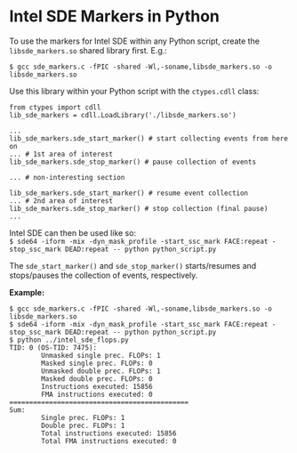 # Intel SDE Markers in Python
To use the markers for Intel SDE within any Python script, create the `libsde_markers.so` shared library first. E.g.:  
  
`$ gcc sde_markers.c -fPIC -shared -Wl,-soname,libsde_markers.so -o libsde_markers.so`  
  
Use this library within your Python script with the `ctypes.cdll` class:

    from ctypes import cdll
    lib_sde_markers = cdll.LoadLibrary('./libsde_markers.so')
    
    ...
    lib_sde_markers.sde_start_marker() # start collecting events from here on
    ... # 1st area of interest
    lib_sde_markers.sde_stop_marker() # pause collection of events
    
    ... # non-interesting section
    
    lib_sde_markers.sde_start_marker() # resume event collection
    ... # 2nd area of interest
    lib_sde_markers.sde_stop_marker() # stop collection (final pause)
    ...

Intel SDE can then be used like so:  
`$ sde64 -iform -mix -dyn_mask_profile -start_ssc_mark FACE:repeat -stop_ssc_mark DEAD:repeat -- python python_script.py`  
  
The `sde_start_marker()` and `sde_stop_marker()` starts/resumes and stops/pauses the collection of events, respectively.

**Example:**

    $ gcc sde_markers.c -fPIC -shared -Wl,-soname,libsde_markers.so -o libsde_markers.so
    $ sde64 -iform -mix -dyn_mask_profile -start_ssc_mark FACE:repeat -stop_ssc_mark DEAD:repeat -- python python_script.py
    $ python ../intel_sde_flops.py
    TID: 0 (OS-TID: 7475):
            Unmasked single prec. FLOPs: 1
            Masked single prec. FLOPs: 0
            Unmasked double prec. FLOPs: 1
            Masked double prec. FLOPs: 0
            Instructions executed: 15856
            FMA instructions executed: 0
    =============================================
    Sum:
            Single prec. FLOPs: 1
            Double prec. FLOPs: 1
            Total instructions executed: 15856
            Total FMA instructions executed: 0

